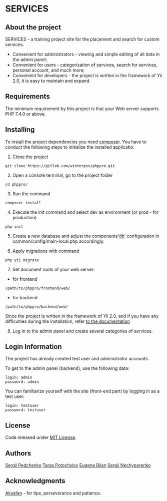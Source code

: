 SERVICES
==================

## About the project
SERVICES - a training project site for the placement and search for custom services.

- Convenient for administrators - viewing and simple editing of all data in the admin panel;
- Convenient for users - categorization of services, search for services, personal account, and much more;
- Convenient for developers - the project is written in the framework of Yii 2.0, it is easy to maintain and expand.


## Requirements
The minimum requirement by this project is that your Web server supports PHP 7.4.0 or above.


## Installing
To install the project dependencies you need [composer](http://getcomposer.org/download/).
You have to conduct the following steps to initialize the installed applicatio:

1) Clone the project
```
git clone https://gitlab.com/winterpsv/phppro.git
```

2) Open a console terminal, go to the project folder
```
cd phppro/
```

3) Run the command
```
composer install
```

4) Execute the init command and select dev as environment (or prod - for production)
```
php init

```
5) Create a new database and adjust the components['db'](https://www.yiiframework.com/doc/guide/2.0/en/start-databases#configuring-db-connection) configuration in common/config/main-local.php accordingly.

6) Apply migrations with command
```
php yii migrate

```
7) Set document roots of your web server:
- for frontend 
```
/path/to/phppro/frontend/web/

```
- for backend
```
/path/to/phppro/backend/web/

```

Since the project is written in the framework of Yii 2.0, and if you have any difficulties during the installation, refer [to the documentation](https://github.com/yiisoft/yii2-app-advanced/tree/master/docs/guide)

8) Log in to the admin panel and create several categories of services.


## Login Information
The project has already created test user and administrator accounts.

To get to the admin panel (backend), use the following data:
```
login: admin
password: admin

```
You can familiarize yourself with the site (front-end part) by logging in as a test user:
```
login: testuser
password: testuser

```

## License
Code released under [MIT License](LICENSE).


## Authors
[Sergii Pedchenko](https://gitlab.com/winterpsv)
[Taras Potochylov](https://gitlab.com/888rayon)
[Eugene Bilan](https://gitlab.com/eugene.bilan)
[Sergii Nechyporenko](https://gitlab.com/Nech)


## Acknowledgments
[Aksafan](https://gitlab.com/Aksafan) - for tips, perseverance and patience.
